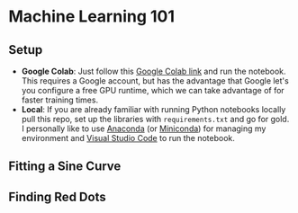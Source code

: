 # Machine Learning 101

## Setup
- **Google Colab**: Just follow this [Google Colab link](https://colab.research.google.com/github/sebastian-landl-emundo/ml_101/blob/main/ml_101.ipynb) and run the notebook. This requires a Google account, but has the advantage that Google let's you configure a free GPU runtime, which we can take advantage of for faster training times.
- **Local**: If you are already familiar with running Python notebooks locally pull this repo, set up the libraries with `requirements.txt` and go for gold. I personally like to use [Anaconda](https://docs.anaconda.com/free/anaconda/install/index.html) (or [Miniconda](https://docs.anaconda.com/free/miniconda/index.html)) for managing my environment and [Visual Studio Code](https://code.visualstudio.com/) to run the notebook.

## Fitting a Sine Curve

## Finding Red Dots
